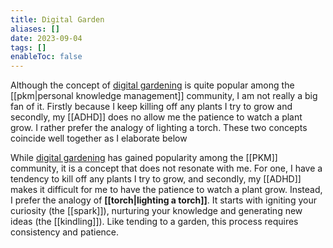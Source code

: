 ```yaml
---
title: Digital Garden
aliases: []
date: 2023-09-04
tags: []
enableToc: false
---
```

Although the concept of [digital gardening](https://nesslabs.com/mind-garden) is quite popular among the [[pkm|personal knowledge management]] community, I am not really a big fan of it. Firstly because I keep killing off any plants I try to grow and secondly, my [[ADHD]] does no allow me the patience to watch a plant grow. I rather prefer the analogy of lighting a torch. These two concepts coincide well together as I elaborate below


While [digital gardening](https://nesslabs.com/mind-garden) has gained popularity among the [[PKM]] community, it is a concept that does not resonate with me. For one, I have a tendency to kill off any plants I try to grow, and secondly, my [[ADHD]] makes it difficult for me to have the patience to watch a plant grow. Instead, I prefer the analogy of **[[torch|lighting a torch]]**. It starts with igniting your curiosity (the [[spark]]), nurturing your knowledge and generating new ideas (the [[kindling]]). Like tending to a garden, this process requires consistency and patience.



